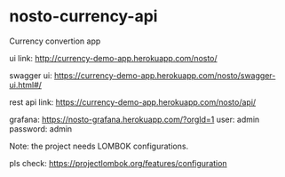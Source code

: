 # nosto-currency-api
Currency convertion app


ui link:       http://currency-demo-app.herokuapp.com/nosto/

swagger ui:    https://currency-demo-app.herokuapp.com/nosto/swagger-ui.html#/

rest api link: https://currency-demo-app.herokuapp.com/nosto/api/

grafana:       https://nosto-grafana.herokuapp.com/?orgId=1
                  user: admin 
                  password: admin
                  
                  
Note: the project needs LOMBOK configurations.

pls check: https://projectlombok.org/features/configuration
         
         

